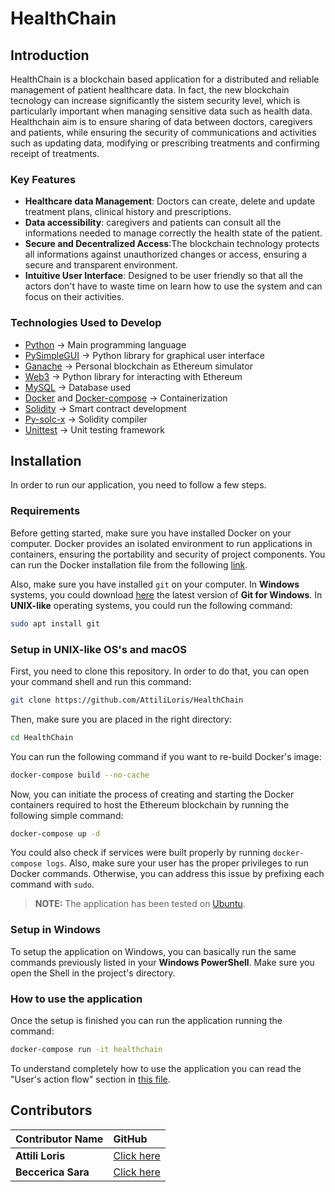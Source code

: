 # HealthChain

## Introduction
HealthChain is a blockchain based application for a distributed and reliable management of patient healthcare data. In fact, the new blockchain tecnology can increase significantly the sistem security level, which is particularly important when managing sensitive data such as health data.
Healthchain aim is to ensure sharing of data between doctors, caregivers and patients, while ensuring the security of communications and activities such as updating data, modifying or prescribing treatments and confirming receipt of treatments.

### Key Features
- **Healthcare data Management**: Doctors can create, delete and update treatment plans, clinical history and prescriptions.
- **Data accessibility**: caregivers and patients can consult all the informations needed to manage correctly the health state of the patient.
- **Secure and Decentralized Access**:The blockchain technology protects all informations against unauthorized changes or access, ensuring a secure and transparent environment.
- **Intuitive User Interface**: Designed to be user friendly so that all the actors don't have to waste time on learn how to use the system and can focus on their activities.

### Technologies Used to Develop

- [Python](https://www.python.org/) -> Main programming language
- [PySimpleGUI](https://www.pysimplegui.com/) -> Python library for graphical user interface
- [Ganache](https://archive.trufflesuite.com/ganache/) -> Personal blockchain as Ethereum simulator
- [Web3](https://web3py.readthedocs.io/en/stable/) -> Python library for interacting with Ethereum
- [MySQL](https://www.mysql.com/it/) -> Database used
- [Docker](https://www.docker.com/) and [Docker-compose](https://docs.docker.com/compose/) -> Containerization
- [Solidity](https://soliditylang.org/) -> Smart contract development
- [Py-solc-x](https://solcx.readthedocs.io/en/latest/) -> Solidity compiler
- [Unittest](https://docs.python.org/3/library/unittest.html) -> Unit testing framework


## Installation

In order to run our application, you need to follow a few steps.

### Requirements

Before getting started, make sure you have installed Docker on your computer. Docker provides an isolated environment to run applications in containers, ensuring the portability and security of project components. You can run the Docker installation file from the following [link](https://www.docker.com/).

Also, make sure you have installed `git` on your computer. In **Windows** systems, you could download [here](https://git-scm.com/download/win) the latest version of **Git for Windows**. In **UNIX-like** operating systems, you could run the following command:

```bash
sudo apt install git
```

### Setup in UNIX-like OS's and macOS

First, you need to clone this repository. In order to do that, you can open your command shell and run this command:

```bash
git clone https://github.com/AttiliLoris/HealthChain
```

Then, make sure you are placed in the right directory:

```bash
cd HealthChain
```

You can run the following command if you want to re-build Docker's image:

```bash
docker-compose build --no-cache
```

Now, you can initiate the process of creating and starting the Docker containers required to host the Ethereum blockchain by running the following simple command:

```bash
docker-compose up -d
```

You could also check if services were built properly by running `docker-compose logs`. Also, make sure your user has the proper privileges to run Docker commands. Otherwise, you can address this issue by prefixing each command with `sudo`.

> **NOTE:** The application has been tested on [Ubuntu](https://ubuntu.com/).

### Setup in Windows

To setup the application on Windows, you can basically run the same commands previously listed in your **Windows PowerShell**. Make sure you open the Shell in the project's directory.

### How to use the application
Once the setup is finished you can run the application running the command:

```bash
docker-compose run -it healthchain
```
To understand completely how to use the application you can read the "User's action flow" section in [this file](https://github.com/AttiliLoris/HealthChain/blob/main/HealthChain.pdf).

## Contributors

| Contributor Name      | GitHub                                  |
|:----------------------|:----------------------------------------|
|  **Attili Loris**    | [Click here](https://github.com/AttiliLoris) |
|  **Beccerica Sara**  | [Click here](https://github.com/sarabeccerica) |
